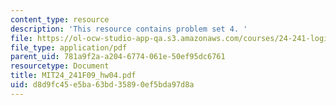 ```yaml
---
content_type: resource
description: 'This resource contains problem set 4. '
file: https://ol-ocw-studio-app-qa.s3.amazonaws.com/courses/24-241-logic-i-fall-2009/d8d9fc45e5ba63bd35890ef5bda97d8a_MIT24_241F09_hw04.pdf
file_type: application/pdf
parent_uid: 781a9f2a-a204-6774-061e-50ef95dc6761
resourcetype: Document
title: MIT24_241F09_hw04.pdf
uid: d8d9fc45-e5ba-63bd-3589-0ef5bda97d8a
---
```

